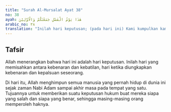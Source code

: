 ```yaml
---
title: "Surah Al-Mursalat Ayat 38"
no: 38
ayah: هٰذَا يَوْمُ الْفَصْلِ جَمَعْنٰكُمْ وَالْاَوَّلِيْنَ 
arabic_no: ٣٨
translation: "Inilah hari keputusan; (pada hari ini) Kami kumpulkan kamu dan orang-orang yang terdahulu. "
---
```


## Tafsir

Allah menerangkan bahwa hari ini adalah hari keputusan. Inilah hari yang memisahkan antara kebenaran dan kebatilan, hari ketika diungkapkan kebenaran dan kepalsuan seseorang.

Di hari itu, Allah menghimpun semua manusia yang pernah hidup di dunia ini sejak zaman Nabi Adam sampai akhir masa pada tempat yang satu. Tujuannya untuk memberikan suatu keputusan hukum buat mereka siapa yang salah dan siapa yang benar, sehingga masing-masing orang memperoleh haknya.